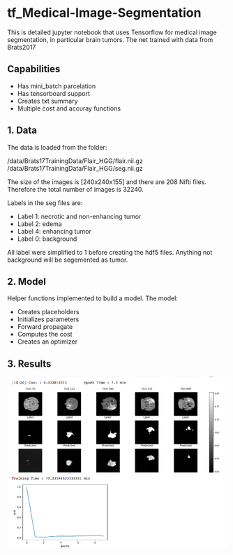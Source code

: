 # tf_Medical-Image-Segmentation
This is detailed jupyter notebook that uses Tensorflow for medical image segmentation, in particular brain tumors.
The net trained with data from Brats2017

## Capabilities
* Has mini_batch parcelation
* Has tensorboard support
* Creates txt summary
* Multiple cost and accuray functions

## 1.  Data
The data is loaded from the folder:

/data/Brats17TrainingData/Flair_HGG/flair.nii.gz
/data/Brats17TrainingData/Flair_HGG/seg.nii.gz

The size of the images is [240x240x155] and there are 208 Nifti files. Therefore the total number of images is 32240.

Labels in the seg files are:

* Label 1: necrotic and non-enhancing tumor
* Label 2: edema
* Label 4: enhancing tumor
* Label 0: background

All label were simplified to 1 before creating the hdf5 files. Anything not background will be segemented as tumor.


## 2. Model
Helper functions implemented to build a model.
The model:

* Creates placeholders
* Initializes parameters
* Forward propagate
* Computes the cost
* Creates an optimizer

## 3. Results
![Alt text](notebook-images/results2018-05-09.png?raw=true "Current Results")


